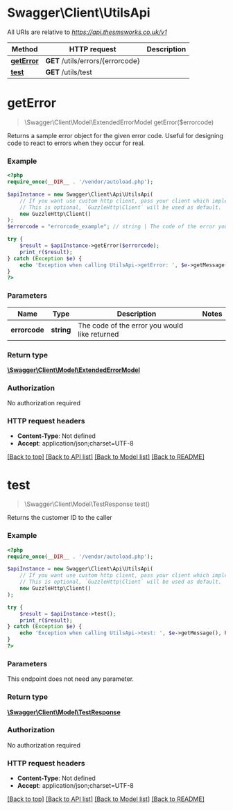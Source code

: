 # Swagger\Client\UtilsApi

All URIs are relative to *https://api.thesmsworks.co.uk/v1*

Method | HTTP request | Description
------------- | ------------- | -------------
[**getError**](UtilsApi.md#geterror) | **GET** /utils/errors/{errorcode} | 
[**test**](UtilsApi.md#test) | **GET** /utils/test | 

# **getError**
> \Swagger\Client\Model\ExtendedErrorModel getError($errorcode)



Returns a sample error object for the given error code. Useful for designing code to react to errors when they occur for real.

### Example
```php
<?php
require_once(__DIR__ . '/vendor/autoload.php');

$apiInstance = new Swagger\Client\Api\UtilsApi(
    // If you want use custom http client, pass your client which implements `GuzzleHttp\ClientInterface`.
    // This is optional, `GuzzleHttp\Client` will be used as default.
    new GuzzleHttp\Client()
);
$errorcode = "errorcode_example"; // string | The code of the error you would like returned

try {
    $result = $apiInstance->getError($errorcode);
    print_r($result);
} catch (Exception $e) {
    echo 'Exception when calling UtilsApi->getError: ', $e->getMessage(), PHP_EOL;
}
?>
```

### Parameters

Name | Type | Description  | Notes
------------- | ------------- | ------------- | -------------
 **errorcode** | **string**| The code of the error you would like returned |

### Return type

[**\Swagger\Client\Model\ExtendedErrorModel**](../Model/ExtendedErrorModel.md)

### Authorization

No authorization required

### HTTP request headers

 - **Content-Type**: Not defined
 - **Accept**: application/json;charset=UTF-8

[[Back to top]](#) [[Back to API list]](../../README.md#documentation-for-api-endpoints) [[Back to Model list]](../../README.md#documentation-for-models) [[Back to README]](../../README.md)

# **test**
> \Swagger\Client\Model\TestResponse test()



Returns the customer ID to the caller

### Example
```php
<?php
require_once(__DIR__ . '/vendor/autoload.php');

$apiInstance = new Swagger\Client\Api\UtilsApi(
    // If you want use custom http client, pass your client which implements `GuzzleHttp\ClientInterface`.
    // This is optional, `GuzzleHttp\Client` will be used as default.
    new GuzzleHttp\Client()
);

try {
    $result = $apiInstance->test();
    print_r($result);
} catch (Exception $e) {
    echo 'Exception when calling UtilsApi->test: ', $e->getMessage(), PHP_EOL;
}
?>
```

### Parameters
This endpoint does not need any parameter.

### Return type

[**\Swagger\Client\Model\TestResponse**](../Model/TestResponse.md)

### Authorization

No authorization required

### HTTP request headers

 - **Content-Type**: Not defined
 - **Accept**: application/json;charset=UTF-8

[[Back to top]](#) [[Back to API list]](../../README.md#documentation-for-api-endpoints) [[Back to Model list]](../../README.md#documentation-for-models) [[Back to README]](../../README.md)

